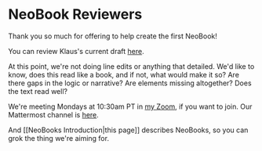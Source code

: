 # NeoBook Reviewers

Thank you so much for offering to help create the first NeoBook!

You can review Klaus's current draft [here](https://docs.google.com/document/d/1t8jppx3sqvjxs9mRHJA-FQbsyZUVmJu0/edit?usp=sharing&ouid=115193236884506869693&rtpof=true&sd=true). 

At this point, we're not doing line edits or anything that detailed. We'd like to know, does this read like a book, and if not, what would make it so? Are there gaps in the logic or narrative? Are elements missing altogether? Does the text read well? 

We're meeting Mondays at 10:30am PT in [my Zoom](https://us02web.zoom.us/j/4154650256?pwd=Zm5DWGRJcmFmZGtBMmI1Wkx2WUQyZz09), if you want to join. Our Mattermost channel is [here](https://chat.collectivesensecommons.org/agora/channels/ogm-sensedoing). 

And [[NeoBooks Introduction|this page]] describes NeoBooks, so you can grok the thing we're aiming for.